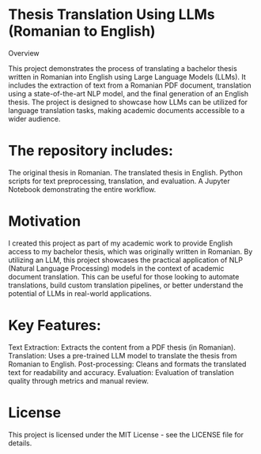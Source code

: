 # Thesis Translation Using LLMs (Romanian to English)

Overview

This project demonstrates the process of translating a bachelor thesis written in Romanian into English using Large Language Models (LLMs). It includes the extraction of text from a Romanian PDF document, translation using a state-of-the-art NLP model, and the final generation of an English thesis. The project is designed to showcase how LLMs can be utilized for language translation tasks, making academic documents accessible to a wider audience.

# The repository includes:

The original thesis in Romanian.
The translated thesis in English.
Python scripts for text preprocessing, translation, and evaluation.
A Jupyter Notebook demonstrating the entire workflow.

# Motivation

I created this project as part of my academic work to provide English access to my bachelor thesis, which was originally written in Romanian. By utilizing an LLM, this project showcases the practical application of NLP (Natural Language Processing) models in the context of academic document translation. This can be useful for those looking to automate translations, build custom translation pipelines, or better understand the potential of LLMs in real-world applications.

# Key Features:
Text Extraction: Extracts the content from a PDF thesis (in Romanian).
Translation: Uses a pre-trained LLM model to translate the thesis from Romanian to English.
Post-processing: Cleans and formats the translated text for readability and accuracy.
Evaluation: Evaluation of translation quality through metrics and manual review.


#  License
This project is licensed under the MIT License - see the LICENSE file for details.

